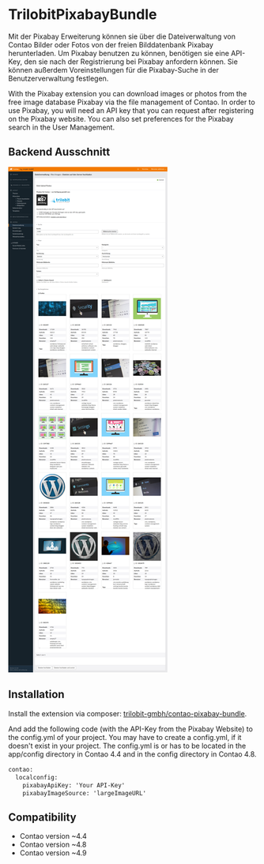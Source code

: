 TrilobitPixabayBundle
==============================================

Mit der Pixabay Erweiterung können sie über die Dateiverwaltung von Contao Bilder oder Fotos von der freien Bilddatenbank Pixabay herunterladen. Um Pixabay benutzen zu können, benötigen sie eine API-Key, den sie nach der Registrierung bei Pixabay anfordern können. Sie können außerdem Voreinstellungen für die Pixabay-Suche in der Benutzerverwaltung festlegen.


With the Pixabay extension you can download images or photos from the free image database Pixabay via the file management of Contao. In order to use Pixabay, you will need an API key that you can request after registering on the Pixabay website. You can also set preferences for the Pixabay search in the User Management.


Backend Ausschnitt
------------

![Backend Ausschnitt](docs/images/contao-pixabay-bundle.png?raw=true "TrilobitPixabayBundle")


Installation
------------

Install the extension via composer: [trilobit-gmbh/contao-pixabay-bundle](https://packagist.org/packages/trilobit-gmbh/contao-pixabay-bundle).

And add the following code (with the API-Key from the Pixabay Website) to the config.yml of your project. You may have to create a config.yml, if it doesn't exist in your project. The config.yml is or has to be located in the app/config directory in Contao 4.4 and in the config directory in Contao 4.8.    

    contao:
      localconfig:
        pixabayApiKey: 'Your API-Key'
        pixabayImageSource: 'largeImageURL'


Compatibility
-------------

- Contao version ~4.4
- Contao version ~4.8
- Contao version ~4.9
